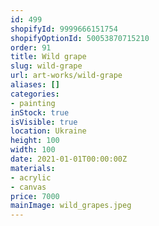 ```yaml
---
id: 499
shopifyId: 9999666151754
shopifyOptionId: 50053870715210
order: 91
title: Wild grape
slug: wild-grape
url: art-works/wild-grape
aliases: []
categories:
- painting
inStock: true
isVisible: true
location: Ukraine
height: 100
width: 100
date: 2021-01-01T00:00:00Z
materials:
- acrylic
- canvas
price: 7000
mainImage: wild_grapes.jpeg
---
```

